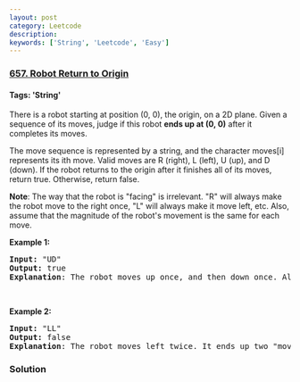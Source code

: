 ```yaml
---
layout: post
category: Leetcode
description: 
keywords: ['String', 'Leetcode', 'Easy']
---
```

### [657. Robot Return to Origin](https://leetcode.com/problems/robot-return-to-origin)

#### Tags: 'String'

<div class="content__u3I1 question-content__JfgR"><div><p>There is a robot starting at position (0, 0), the origin, on a 2D plane. Given a sequence of its moves, judge if this robot <strong>ends up at (0, 0)</strong> after it completes its moves.</p>
<p>The move sequence is represented by a string, and the character moves[i] represents its ith move. Valid moves are R (right), L (left), U (up), and D (down). If the robot returns to the origin after it finishes all of its moves, return true. Otherwise, return false.</p>
<p><strong>Note</strong>: The way that the robot is "facing" is irrelevant. "R" will always make the robot move to the right once, "L" will always make it move left, etc. Also, assume that the magnitude of the robot's movement is the same for each move.</p>
<p><b>Example 1:</b></p>
<pre><b>Input:</b> "UD"
<b>Output:</b> true 
<strong>Explanation</strong>: The robot moves up once, and then down once. All moves have the same magnitude, so it ended up at the origin where it started. Therefore, we return true.
</pre>
<p> </p>
<p><b>Example 2:</b></p>
<pre><b>Input:</b> "LL"
<b>Output:</b> false
<strong>Explanation</strong>: The robot moves left twice. It ends up two "moves" to the left of the origin. We return false because it is not at the origin at the end of its moves.
</pre>
</div></div>

### Solution
